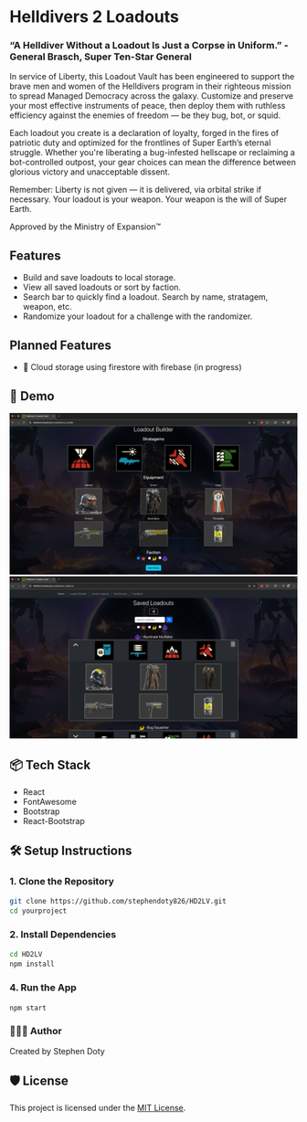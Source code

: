 # Helldivers 2 Loadouts

### “A Helldiver Without a Loadout Is Just a Corpse in Uniform.” - General Brasch, Super Ten-Star General

In service of Liberty, this Loadout Vault has been engineered to support the brave men and women of the Helldivers program in their righteous mission to spread Managed Democracy across the galaxy. Customize and preserve your most effective instruments of peace, then deploy them with ruthless efficiency against the enemies of freedom — be they bug, bot, or squid.

Each loadout you create is a declaration of loyalty, forged in the fires of patriotic duty and optimized for the frontlines of Super Earth’s eternal struggle. Whether you're liberating a bug-infested hellscape or reclaiming a bot-controlled outpost, your gear choices can mean the difference between glorious victory and unacceptable dissent.

Remember: Liberty is not given — it is delivered, via orbital strike if necessary. Your loadout is your weapon. Your weapon is the will of Super Earth.

Approved by the Ministry of Expansion™

## Features
- Build and save loadouts to local storage.
- View all saved loadouts or sort by faction.
- Search bar to quickly find a loadout. Search by name, stratagem, weapon, etc. 
- Randomize your loadout for a challenge with the randomizer.

## Planned Features
- 🚧 Cloud storage using firestore with firebase (in progress)

## 📸 Demo

![Screenshot](./public/images/screenshot1.png)
![Screenshot](./public/images/screenshot2.png)

## 📦 Tech Stack

- React
- FontAwesome
- Bootstrap
- React-Bootstrap

## 🛠️ Setup Instructions

### 1. Clone the Repository

```bash
git clone https://github.com/stephendoty826/HD2LV.git
cd yourproject
```

### 2. Install Dependencies

```bash
cd HD2LV
npm install
```

### 4. Run the App

```bash
npm start
```

### 👨🏻‍💻 Author
Created by Stephen Doty

## 🛡️ License

This project is licensed under the [MIT License](./LICENSE).
